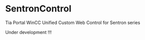 # SentronControl
Tia Portal WinCC Unified Custom Web Control for Sentron series

Under development !!!

